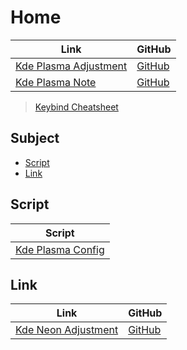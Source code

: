 

# Home

| Link | GitHub |
| ---- | ------ |
| [Kde Plasma Adjustment](https://samwhelp.github.io/kde-plasma-adjustment/) | [GitHub](https://github.com/samwhelp/kde-plasma-adjustment) |
| [Kde Plasma Note](https://samwhelp.github.io/note-about-kde-plasma/) | [GitHub](https://github.com/samwhelp/note-about-kde-plasma) |


> [Keybind Cheatsheet](https://samwhelp.github.io/kde-plasma-adjustment/read/cheatsheet/keybind.html)




## Subject

* [Script](#script)
* [Link](#link)




## Script

| Script |
| ------ |
| [Kde Plasma Config](https://github.com/samwhelp/kde-plasma-adjustment/tree/main/prototype/main/kde-config) |




## Link

| Link | GitHub |
| ---- | ------ |
| [Kde Neon Adjustment](https://samwhelp.github.io/kde-neon-adjustment/) | [GitHub](https://github.com/samwhelp/kde-neon-adjustment) |
